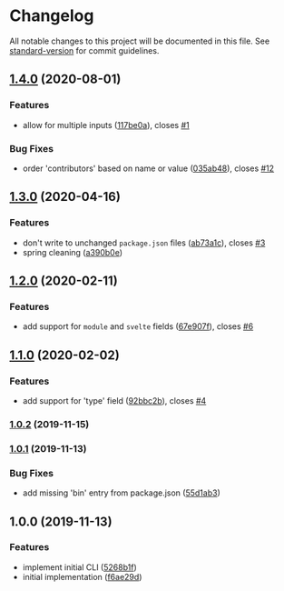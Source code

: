 # Changelog

All notable changes to this project will be documented in this file. See [standard-version](https://github.com/conventional-changelog/standard-version) for commit guidelines.

## [1.4.0](https://github.com/bentruyman/nice-package-json/compare/v1.3.0...v1.4.0) (2020-08-01)


### Features

* allow for multiple inputs ([117be0a](https://github.com/bentruyman/nice-package-json/commit/117be0a88538e29145fe2d04152e3eb21927701a)), closes [#1](https://github.com/bentruyman/nice-package-json/issues/1)


### Bug Fixes

* order 'contributors' based on name or value ([035ab48](https://github.com/bentruyman/nice-package-json/commit/035ab486e992fd181c39cf5f3d68d9f9e6a72ff1)), closes [#12](https://github.com/bentruyman/nice-package-json/issues/12)

## [1.3.0](https://github.com/bentruyman/nice-package-json/compare/v1.2.0...v1.3.0) (2020-04-16)


### Features

* don't write to unchanged `package.json` files ([ab73a1c](https://github.com/bentruyman/nice-package-json/commit/ab73a1ca0a68556a126f74b586ba7d81a4cb695f)), closes [#3](https://github.com/bentruyman/nice-package-json/issues/3)
* spring cleaning ([a390b0e](https://github.com/bentruyman/nice-package-json/commit/a390b0e0bf4e2e90fe8c6e6499e2b1a19ad46d96))

## [1.2.0](https://github.com/bentruyman/nice-package-json/compare/v1.1.0...v1.2.0) (2020-02-11)


### Features

* add support for `module` and `svelte` fields ([67e907f](https://github.com/bentruyman/nice-package-json/commit/67e907fa1a787aecd8c603fb9d63ff7ddbf543f9)), closes [#6](https://github.com/bentruyman/nice-package-json/issues/6)

## [1.1.0](https://github.com/bentruyman/nice-package-json/compare/v1.0.2...v1.1.0) (2020-02-02)


### Features

* add support for 'type' field ([92bbc2b](https://github.com/bentruyman/nice-package-json/commit/92bbc2ba65e618812f330b2020a4127d7fb89715)), closes [#4](https://github.com/bentruyman/nice-package-json/issues/4)

### [1.0.2](https://github.com/bentruyman/nice-package-json/compare/v1.0.1...v1.0.2) (2019-11-15)

### [1.0.1](https://github.com/bentruyman/nice-package-json/compare/v1.0.0...v1.0.1) (2019-11-13)


### Bug Fixes

* add missing 'bin' entry from package.json ([55d1ab3](https://github.com/bentruyman/nice-package-json/commit/55d1ab31c37b9aeb52c0a427861cf3bf4cfe08b9))

## 1.0.0 (2019-11-13)


### Features

* implement initial CLI ([5268b1f](https://github.com/bentruyman/nice-package-json/commit/5268b1f4cefe130e569c9629043742e804c00d4d))
* initial implementation ([f6ae29d](https://github.com/bentruyman/nice-package-json/commit/f6ae29d8dd220e971006469e6bd5423c8426d11d))
